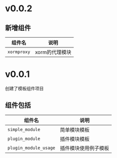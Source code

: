# v0.0.2

## 新增组件

| 组件名      | 说明           |
| ----------- | -------------- |
| `xormproxy` | xorm的代理模块 |

# v0.0.1

创建了模板组件项目

## 组件包括

| 组件名                | 说明                 |
| --------------------- | -------------------- |
| `simple_module`       | 简单模块模板         |
| `plugin_module`       | 插件模块模板         |
| `plugin_module_usage` | 插件模块使用例子模板 |
